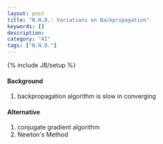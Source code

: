 ```yaml
---
layout: post
title: "N.N.D.: Variations on Backpropagation"
keywords: [] 
description: 
category: "AI"
tags: ["N.N.D."]
---
```

{% include JB/setup %}

#### Background
1. backpropagation algorithm is slow in converging

#### Alternative
1. conjugate gradient algorithm 
2. Newton's Method

